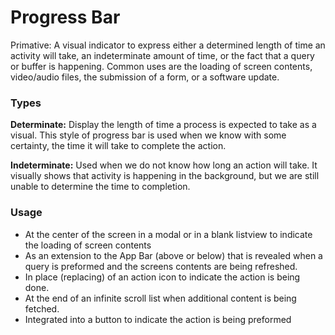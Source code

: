 # Progress Bar

Primative: A visual indicator to express either a determined length of time an activity will take, an indeterminate amount of time, or the fact that a query or buffer is happening.  Common uses are the loading of screen contents, video/audio files, the submission of a form, or a software update.



### Types

**Determinate:** Display the length of time a process is expected to take as a visual.  This style of progress bar is used when we know with some certainty, the time it will take to complete the action.

**Indeterminate:** Used when we do not know how long an action will take. It visually shows that activity is happening in the background, but we are still unable to determine the time to completion.



### Usage

- At the center of the screen in a modal or in a blank listview to indicate the loading of screen contents
- As an extension to the App Bar (above or below) that is revealed when a query is preformed and the screens contents are being refreshed.
- In place (replacing) of an action icon to indicate the action is being done.
- At the end of an infinite scroll list when additional content is being fetched.
- Integrated into a button to indicate the action is being preformed
